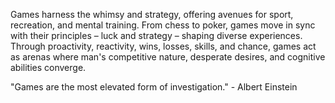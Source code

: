 
Games harness the whimsy and strategy, offering avenues for sport, recreation, and mental training. From chess to poker, games move in sync with their principles – luck and strategy – shaping diverse experiences. Through proactivity, reactivity, wins, losses, skills, and chance, games act as arenas where man's competitive nature, desperate desires, and cognitive abilities converge.

"Games are the most elevated form of investigation." - Albert Einstein

